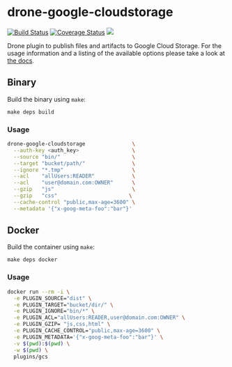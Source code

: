 # drone-google-cloudstorage

[![Build Status](http://beta.drone.io/api/badges/drone-plugins/drone-google-cloudstorage/status.svg)](http://beta.drone.io/drone-plugins/drone-google-cloudstorage)
[![Coverage Status](https://aircover.co/badges/drone-plugins/drone-google-cloudstorage/coverage.svg)](https://aircover.co/drone-plugins/drone-google-cloudstorage)
[![](https://badge.imagelayers.io/plugins/drone-gcs:latest.svg)](https://imagelayers.io/?images=plugins/drone-gcs:latest 'Get your own badge on imagelayers.io')

Drone plugin to publish files and artifacts to Google Cloud Storage. For the usage information and a listing of the available options please take a look at [the docs](DOCS.md).

## Binary

Build the binary using `make`:

```
make deps build
```

### Usage

```sh
drone-google-cloudstorage               \
  --auth-key <auth_key>                 \
  --source "bin/"                       \
  --target "bucket/path/"               \
  --ignore "*.tmp"                      \
  --acl    "allUsers:READER"            \
  --acl    "user@domain.com:OWNER"      \
  --gzip   "js"                         \
  --gzip   "css"                       \
  --cache-control "public,max-age=3600" \
  --metadata '{"x-goog-meta-foo":"bar"}'
```

## Docker

Build the container using `make`:

```
make deps docker
```

### Usage

```sh
docker run --rm -i \
  -e PLUGIN_SOURCE="dist" \
  -e PLUGIN_TARGET="bucket/dir/" \
  -e PLUGIN_IGNORE="bin/*" \
  -e PLUGIN_ACL="allUsers:READER,user@domain.com:OWNER" \
  -e PLUGIN_GZIP= "js,css,html" \
  -e PLUGIN_CACHE_CONTROL="public,max-age=3600" \
  -e PLUGIN_METADATA='{"x-goog-meta-foo":"bar"}' \
  -v $(pwd):$(pwd) \
  -w $(pwd) \
  plugins/gcs

```